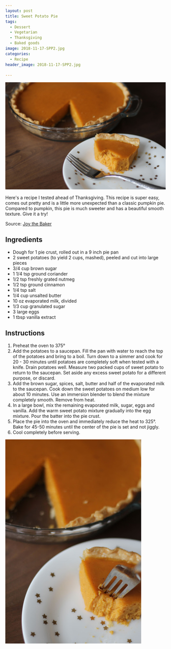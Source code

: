 ```yaml
---
layout: post
title: Sweet Potato Pie
tags:
  - Dessert
  - Vegetarian
  - Thanksgiving
  - Baked goods
image: 2018-11-17-SPP2.jpg
categories:
  - Recipe
header_image: 2018-11-17-SPP2.jpg

---
```


![Image of Sweet Potato Pie.](/upload/2018-11-17-SPP2.jpg)

Here's a recipe I tested ahead of Thanksgiving. This recipe is super easy, comes out pretty and is a little more unexpected than a classic pumpkin pie. Compared to pumpkin, this pie is much sweeter and has a beautiful smooth texture. Give it a try!  
  

  
Source: [Joy the Baker](http://joythebaker.com/2013/11/dads-sweet-potato-pie/)

## Ingredients

- Dough for 1 pie crust, rolled out in a 9 inch pie pan
- 2 sweet potatoes (to yield 2 cups, mashed), peeled and cut into large pieces
- 3/4 cup brown sugar
- 1 1/4 tsp ground coriander
- 1/2 tsp freshly grated nutmeg
- 1/2 tsp ground cinnamon
- 1/4 tsp salt
- 1/4 cup unsalted butter
- 10 oz evaporated milk, divided
- 1/3 cup granulated sugar
- 3 large eggs
- 1 tbsp vanilla extract

## Instructions

1. Preheat the oven to 375°
1. Add the potatoes to a saucepan. Fill the pan with water to reach the top of the potatoes and bring to a boil. Turn down to a simmer and cook for 20 - 30 minutes until potatoes are completely soft when tested with a knife. Drain potatoes well. Measure two packed cups of sweet potato to return to the saucepan. Set aside any excess sweet potato for a different purpose, or discard.
1. Add the brown sugar, spices, salt, butter and half of the evaporated milk to the saucepan. Cook down the sweet potatoes on medium low for about 10 minutes. Use an immersion blender to blend the mixture completely smooth. Remove from heat.
1. In a large bowl, mix the remaining evaporated milk, sugar, eggs and vanilla. Add the warm sweet potato mixture gradually into the egg mixture. Pour the batter into the pie crust.
1. Place the pie into the oven and immediately reduce the heat to 325°. Bake for 45-50 minutes until the center of the pie is set and not jiggly. 
1. Cool completely before serving.





![Image of Sweet Potato Pie.](/upload/2018-11-17-SPP1.jpg)